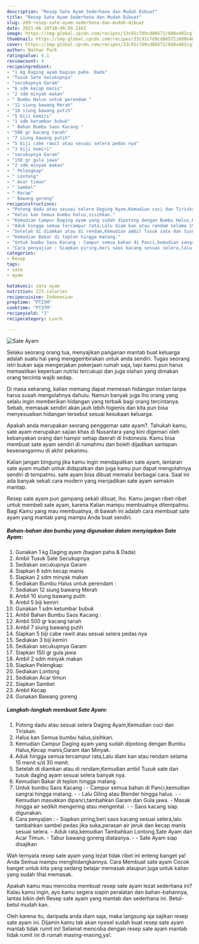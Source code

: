 ```yaml
---
description: "Resep Sate Ayam Sederhana dan Mudah Dibuat"
title: "Resep Sate Ayam Sederhana dan Mudah Dibuat"
slug: 269-resep-sate-ayam-sederhana-dan-mudah-dibuat
date: 2021-06-10T10:49:59.216Z
image: https://img-global.cpcdn.com/recipes/33c91c7d9cd86572/680x482cq70/sate-ayam-foto-resep-utama.jpg
thumbnail: https://img-global.cpcdn.com/recipes/33c91c7d9cd86572/680x482cq70/sate-ayam-foto-resep-utama.jpg
cover: https://img-global.cpcdn.com/recipes/33c91c7d9cd86572/680x482cq70/sate-ayam-foto-resep-utama.jpg
author: Nathan Park
ratingvalue: 4.1
reviewcount: 4
recipeingredient:
- "1 kg Daging ayam bagian paha  Dada"
- "Tusuk Sate Secukupnya"
- "secukupnya Garam"
- "6 sdm kecap manis"
- "2 sdm minyak makan"
- " Bumbu Halus untuk perendam "
- "12 siung bawang Merah"
- "10 siung bawang putih"
- "5 biji kemiri"
- "1 sdm ketumbar bubuk"
- " Bahan Bumbu Saos Kacang "
- "500 gr kacang tanah"
- "7 siung bawang putih"
- "5 biji cabe rawit atau sesuai selera pedas nya"
- "3 biji kemiri"
- "secukupnya Garam"
- "150 gr gula jawa"
- "2 sdm minyak makan"
- " Pelengkap"
- " Lontong"
- " Acar timun"
- " Sambel"
- " Kecap"
- " Bawang goreng"
recipeinstructions:
- "Potong dadu atau sesuai selera Daging Ayam,Kemudian cuci dan Tiriskan."
- "Halus kan Semua bumbu halus,sisihkan."
- "Kemudian Campur Daging ayam yang sudah dipotong dengan Bumbu Halus,Kecap manis,Garam dan Minyak."
- "Aduk hingga semua tercampur rata,Lalu diam kan atau rendam selama 15 menit s/d 30 menit."
- "Setelah di diamkan atau di rendam,Kemudian ambil Tusuk sate dan tusuk daging ayam sesuai selera banyak nya."
- "Kemudian Bakar di teplon hingga matang."
- "Untuk bumbu Saos Kacang : Campur semua bahan di Panci,kemudian sangrai hingga matang.  Lalu Giling atau Blender hingga halus.  Kemudian masukkan dipanci,tambahkan Garam dan Gula jawa. Masak hingga air sedikit mengering atau mengental.  Saos kacang siap digunakan."
- "Cara penyajian : Siapkan piring,beri saos kacang sesuai selera,lalu tambahkan sambel pedas jika suka,perasan air jeruk dan kecap manis sesuai selera. Aduk rata,kemudian Tambahkan Lontong,Sate Ayam dan Acar Timun. Tabur bawang goreng diatasnya.  Sate Ayam siap disajikan"
categories:
- Resep
tags:
- sate
- ayam

katakunci: sate ayam 
nutrition: 273 calories
recipecuisine: Indonesian
preptime: "PT25M"
cooktime: "PT37M"
recipeyield: "1"
recipecategory: Lunch

---
```



![Sate Ayam](https://img-global.cpcdn.com/recipes/33c91c7d9cd86572/680x482cq70/sate-ayam-foto-resep-utama.jpg)

Selaku seorang orang tua, menyajikan panganan mantab buat keluarga adalah suatu hal yang menggembirakan untuk anda sendiri. Tugas seorang istri bukan saja mengerjakan pekerjaan rumah saja, tapi kamu pun harus memastikan keperluan nutrisi tercukupi dan juga olahan yang dimakan orang tercinta wajib sedap.

Di masa  sekarang, kalian memang dapat memesan hidangan instan tanpa harus susah mengolahnya dahulu. Namun banyak juga lho orang yang selalu ingin memberikan hidangan yang terbaik bagi orang tercintanya. Sebab, memasak sendiri akan jauh lebih higienis dan kita pun bisa menyesuaikan hidangan tersebut sesuai kesukaan keluarga. 



Apakah anda merupakan seorang penggemar sate ayam?. Tahukah kamu, sate ayam merupakan sajian khas di Nusantara yang kini digemari oleh kebanyakan orang dari hampir setiap daerah di Indonesia. Kamu bisa membuat sate ayam sendiri di rumahmu dan boleh dijadikan santapan kesenanganmu di akhir pekanmu.

Kalian jangan bingung jika kamu ingin mendapatkan sate ayam, lantaran sate ayam mudah untuk didapatkan dan juga kamu pun dapat mengolahnya sendiri di tempatmu. sate ayam bisa dibuat memalui berbagai cara. Saat ini ada banyak sekali cara modern yang menjadikan sate ayam semakin mantap.

Resep sate ayam pun gampang sekali dibuat, lho. Kamu jangan ribet-ribet untuk membeli sate ayam, karena Kalian mampu membuatnya ditempatmu. Bagi Kamu yang mau membuatnya, di bawah ini adalah cara membuat sate ayam yang mantab yang mampu Anda buat sendiri.

<!--inarticleads1-->

##### Bahan-bahan dan bumbu yang digunakan dalam menyiapkan Sate Ayam:

1. Gunakan 1 kg Daging ayam (bagian paha &amp; Dada)
1. Ambil Tusuk Sate Secukupnya
1. Sediakan secukupnya Garam
1. Siapkan 6 sdm kecap manis
1. Siapkan 2 sdm minyak makan
1. Sediakan  Bumbu Halus untuk perendam :
1. Sediakan 12 siung bawang Merah
1. Ambil 10 siung bawang putih
1. Ambil 5 biji kemiri
1. Gunakan 1 sdm ketumbar bubuk
1. Ambil  Bahan Bumbu Saos Kacang :
1. Ambil 500 gr kacang tanah
1. Ambil 7 siung bawang putih
1. Siapkan 5 biji cabe rawit atau sesuai selera pedas nya
1. Sediakan 3 biji kemiri
1. Sediakan secukupnya Garam
1. Siapkan 150 gr gula jawa
1. Ambil 2 sdm minyak makan
1. Siapkan  Pelengkap:
1. Sediakan  Lontong
1. Sediakan  Acar timun
1. Siapkan  Sambel
1. Ambil  Kecap
1. Gunakan  Bawang goreng




<!--inarticleads2-->

##### Langkah-langkah membuat Sate Ayam:

1. Potong dadu atau sesuai selera Daging Ayam,Kemudian cuci dan Tiriskan.
1. Halus kan Semua bumbu halus,sisihkan.
1. Kemudian Campur Daging ayam yang sudah dipotong dengan Bumbu Halus,Kecap manis,Garam dan Minyak.
1. Aduk hingga semua tercampur rata,Lalu diam kan atau rendam selama 15 menit s/d 30 menit.
1. Setelah di diamkan atau di rendam,Kemudian ambil Tusuk sate dan tusuk daging ayam sesuai selera banyak nya.
1. Kemudian Bakar di teplon hingga matang.
1. Untuk bumbu Saos Kacang : - Campur semua bahan di Panci,kemudian sangrai hingga matang. -  - Lalu Giling atau Blender hingga halus. -  - Kemudian masukkan dipanci,tambahkan Garam dan Gula jawa. - Masak hingga air sedikit mengering atau mengental. -  - Saos kacang siap digunakan.
1. Cara penyajian : - Siapkan piring,beri saos kacang sesuai selera,lalu tambahkan sambel pedas jika suka,perasan air jeruk dan kecap manis sesuai selera. - Aduk rata,kemudian Tambahkan Lontong,Sate Ayam dan Acar Timun. - Tabur bawang goreng diatasnya. -  - Sate Ayam siap disajikan




Wah ternyata resep sate ayam yang lezat tidak ribet ini enteng banget ya! Anda Semua mampu menghidangkannya. Cara Membuat sate ayam Cocok banget untuk kita yang sedang belajar memasak ataupun juga untuk kalian yang sudah lihai memasak.

Apakah kamu mau mencoba membuat resep sate ayam lezat sederhana ini? Kalau kamu ingin, ayo kamu segera siapin peralatan dan bahan-bahannya, lantas bikin deh Resep sate ayam yang mantab dan sederhana ini. Betul-betul mudah kan. 

Oleh karena itu, daripada anda diam saja, maka langsung aja sajikan resep sate ayam ini. Dijamin kamu tak akan nyesel sudah buat resep sate ayam mantab tidak rumit ini! Selamat mencoba dengan resep sate ayam mantab tidak rumit ini di rumah masing-masing,ya!.

